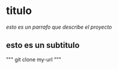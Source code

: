 # titulo

 _esto es un parrafo que describe el proyecto_

 ## esto es un subtitulo

 """
 git clone my-url
 """